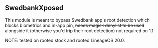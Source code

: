 ## SwedbankXposed

This module is meant to bypass Swedbank app's root detection which blocks biometrics and in-app pin, ~~needs magisk denylist to be used alongside it (otherwise you'd trip their root detection)~~ not required on 1.1

NOTE: tested on rooted stock and rooted LineageOS 20.0.
